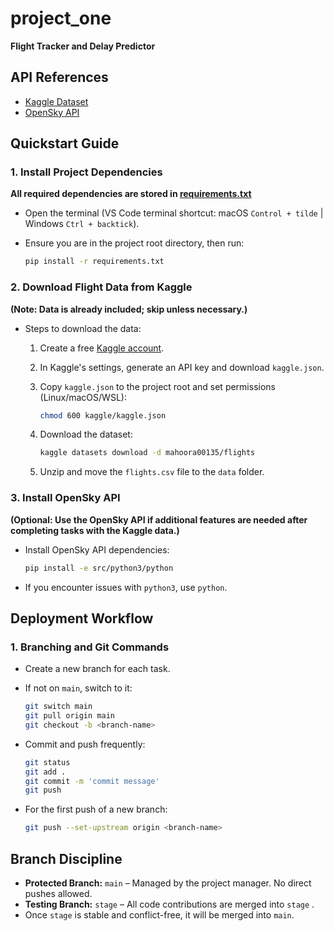 # project_one

**Flight Tracker and Delay Predictor**

## API References

- [Kaggle Dataset](https://www.kaggle.com/datasets/mahoora00135/flights)
- [OpenSky API](https://github.com/openskynetwork/opensky-api)

## Quickstart Guide

### 1. **Install Project Dependencies**

**All required dependencies are stored in [requirements.txt](requirements.txt)**

- Open the terminal (VS Code terminal shortcut: macOS `Control + tilde` | Windows `Ctrl + backtick`).
- Ensure you are in the project root directory, then run:

     ```bash
     pip install -r requirements.txt
     ```

### 2. **Download Flight Data from Kaggle**

   **(Note: Data is already included; skip unless necessary.)**  

- Steps to download the data:
     1. Create a free [Kaggle account](https://www.kaggle.com/account/login).
     2. In Kaggle's settings, generate an API key and download `kaggle.json`.
     3. Copy `kaggle.json` to the project root and set permissions (Linux/macOS/WSL):

        ```bash
        chmod 600 kaggle/kaggle.json
        ```

     4. Download the dataset:

        ```bash
        kaggle datasets download -d mahoora00135/flights
        ```

     5. Unzip and move the `flights.csv` file to the `data` folder.

### 3. **Install OpenSky API**

**(Optional: Use the OpenSky API if additional features are needed after completing tasks with the Kaggle data.)**

- Install OpenSky API dependencies:

     ```bash
     pip install -e src/python3/python
     ```

- If you encounter issues with `python3`, use `python`.

## Deployment Workflow

### 1. **Branching and Git Commands**

- Create a new branch for each task.
- If not on `main`, switch to it:

     ```bash
     git switch main
     git pull origin main
     git checkout -b <branch-name>
     ```

- Commit and push frequently:

     ```bash
     git status
     git add .
     git commit -m 'commit message'
     git push
     ```

- For the first push of a new branch:

     ```bash
     git push --set-upstream origin <branch-name>
     ```

## Branch Discipline

- **Protected Branch:** `main` – Managed by the project manager. No direct pushes allowed.
- **Testing Branch:** `stage` – All code contributions are merged into `stage` .
- Once `stage` is stable and conflict-free, it will be merged into `main`.
